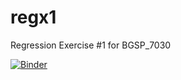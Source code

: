 # regx1
Regression Exercise #1 for BGSP_7030

   [![Binder](https://mybinder.org/badge_logo.svg)](https://mybinder.org/v2/gh/esimonton/regx1.git/hello_world_r)
